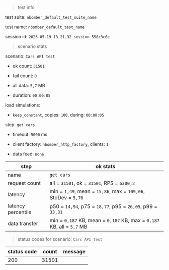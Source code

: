 > test info

test suite: `nbomber_default_test_suite_name`

test name: `nbomber_default_test_name`

session id: `2023-05-19_13.21.32_session_558c3c6e`

> scenario stats

scenario: `Cars API test`

  - ok count: `31501`

  - fail count: `0`

  - all data: `5,7` MB

  - duration: `00:00:05`

load simulations:

  - `keep_constant`, copies: `100`, during: `00:00:05`

step: `get cars`

  - timeout: `5000` ms

  - client factory: `nbomber_http_factory`, clients: `1`

  - data feed: `none`

|step|ok stats|
|---|---|
|name|`get cars`|
|request count|all = `31501`, ok = `31501`, RPS = `6300,2`|
|latency|min = `1,49`, mean = `15,86`, max = `109,06`, StdDev = `5,76`|
|latency percentile|p50 = `14,94`, p75 = `18,77`, p95 = `26,05`, p99 = `33,31`|
|data transfer|min = `0,187` KB, mean = `0,187` KB, max = `0,187` KB, all = `5,7` MB|


> status codes for scenario: `Cars API test`

|status code|count|message|
|---|---|---|
|200|31501||


